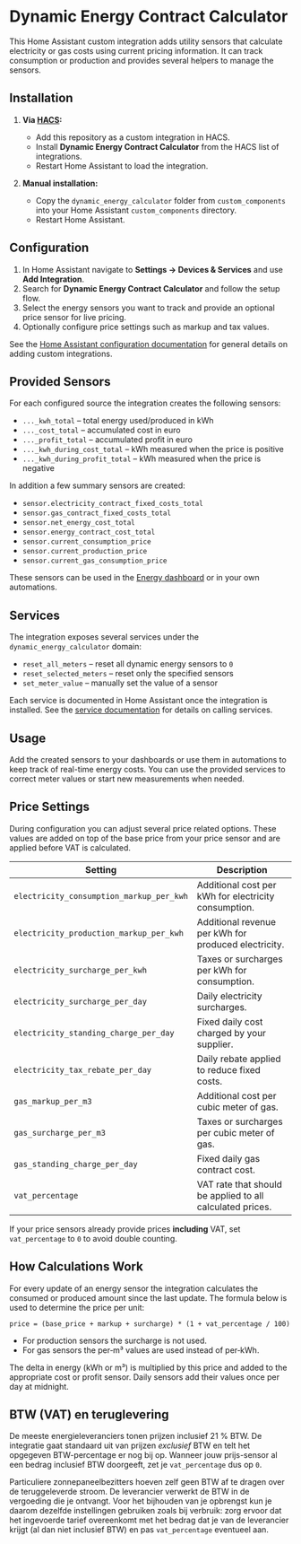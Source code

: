 # Dynamic Energy Contract Calculator

This Home Assistant custom integration adds utility sensors that calculate electricity or gas costs using current pricing information. It can track consumption or production and provides several helpers to manage the sensors.

## Installation

1. **Via [HACS](https://hacs.xyz/):**
   - Add this repository as a custom integration in HACS.
   - Install **Dynamic Energy Contract Calculator** from the HACS list of integrations.
   - Restart Home Assistant to load the integration.

2. **Manual installation:**
   - Copy the `dynamic_energy_calculator` folder from `custom_components` into your Home Assistant `custom_components` directory.
   - Restart Home Assistant.

## Configuration

1. In Home Assistant navigate to **Settings → Devices & Services** and use **Add Integration**.
2. Search for **Dynamic Energy Contract Calculator** and follow the setup flow.
3. Select the energy sensors you want to track and provide an optional price sensor for live pricing.
4. Optionally configure price settings such as markup and tax values.

See the [Home Assistant configuration documentation](https://www.home-assistant.io/docs/configuration/integrations/) for general details on adding custom integrations.

## Provided Sensors

For each configured source the integration creates the following sensors:

- `..._kwh_total` – total energy used/produced in kWh
- `..._cost_total` – accumulated cost in euro
- `..._profit_total` – accumulated profit in euro
- `..._kwh_during_cost_total` – kWh measured when the price is positive
- `..._kwh_during_profit_total` – kWh measured when the price is negative

In addition a few summary sensors are created:

- `sensor.electricity_contract_fixed_costs_total`
- `sensor.gas_contract_fixed_costs_total`
- `sensor.net_energy_cost_total`
- `sensor.energy_contract_cost_total`
- `sensor.current_consumption_price`
- `sensor.current_production_price`
- `sensor.current_gas_consumption_price`

These sensors can be used in the [Energy dashboard](https://www.home-assistant.io/docs/energy/) or in your own automations.

## Services

The integration exposes several services under the `dynamic_energy_calculator` domain:

- `reset_all_meters` – reset all dynamic energy sensors to `0`
- `reset_selected_meters` – reset only the specified sensors
- `set_meter_value` – manually set the value of a sensor

Each service is documented in Home Assistant once the integration is installed. See the [service documentation](https://www.home-assistant.io/docs/scripts/service-calls/) for details on calling services.

## Usage

Add the created sensors to your dashboards or use them in automations to keep track of real-time energy costs. You can use the provided services to correct meter values or start new measurements when needed.

## Price Settings

During configuration you can adjust several price related options. These values
are added on top of the base price from your price sensor and are applied before
VAT is calculated.

| Setting | Description |
| ------- | ----------- |
| `electricity_consumption_markup_per_kwh` | Additional cost per kWh for electricity consumption. |
| `electricity_production_markup_per_kwh` | Additional revenue per kWh for produced electricity. |
| `electricity_surcharge_per_kwh` | Taxes or surcharges per kWh for consumption. |
| `electricity_surcharge_per_day` | Daily electricity surcharges. |
| `electricity_standing_charge_per_day` | Fixed daily cost charged by your supplier. |
| `electricity_tax_rebate_per_day` | Daily rebate applied to reduce fixed costs. |
| `gas_markup_per_m3` | Additional cost per cubic meter of gas. |
| `gas_surcharge_per_m3` | Taxes or surcharges per cubic meter of gas. |
| `gas_standing_charge_per_day` | Fixed daily gas contract cost. |
| `vat_percentage` | VAT rate that should be applied to all calculated prices. |

If your price sensors already provide prices **including** VAT, set
`vat_percentage` to `0` to avoid double counting.

## How Calculations Work

For every update of an energy sensor the integration calculates the consumed or
produced amount since the last update. The formula below is used to determine
the price per unit:

```
price = (base_price + markup + surcharge) * (1 + vat_percentage / 100)
```

- For production sensors the surcharge is not used.
- For gas sensors the per‑m³ values are used instead of per‑kWh.

The delta in energy (kWh or m³) is multiplied by this price and added to the
appropriate cost or profit sensor. Daily sensors add their values once per day
at midnight.

## BTW (VAT) en teruglevering

De meeste energieleveranciers tonen prijzen inclusief 21&nbsp;% BTW. De
integratie gaat standaard uit van prijzen *exclusief* BTW en telt het
opgegeven BTW-percentage er nog bij op. Wanneer jouw prijs-sensor al een
bedrag inclusief BTW doorgeeft, zet je `vat_percentage` dus op `0`.

Particuliere zonnepaneelbezitters hoeven zelf geen BTW af te dragen over de
teruggeleverde stroom. De leverancier verwerkt de BTW in de vergoeding die je
ontvangt. Voor het bijhouden van je opbrengst kun je daarom dezelfde instellingen
gebruiken zoals bij verbruik: zorg ervoor dat het ingevoerde tarief overeenkomt
met het bedrag dat je van de leverancier krijgt (al dan niet inclusief BTW) en
pas `vat_percentage` eventueel aan.

